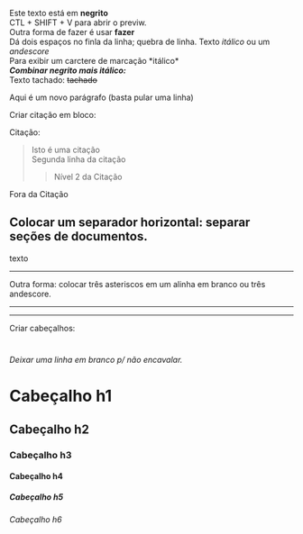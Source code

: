 Este texto está em **negrito**  
CTL + SHIFT + V para abrir o previw.  
Outra forma de fazer é usar __fazer__  
Dá dois espaços no finla da linha; quebra de linha.
Texto *itálico* ou um _andescore_  
Para exibir um carctere de marcação \*itálico\*  
***Combinar negrito mais itálico:***  
Texto tachado: ~~tachado~~  

Aqui é um novo parágrafo (basta pular uma linha)

Criar citação em bloco:  

Citação:

> Isto é uma citação  
> Segunda linha da citação  
>> Nível 2 da Citação   

Fora da Citação

Colocar um separador horizontal: separar seções de documentos.
---
texto

---

Outra forma:  colocar três asteriscos em um alinha em branco ou três andescore.

***  

____

Criar cabeçalhos:  <h1><h6>  Deixar uma linha em branco p/ não encavalar.

# Cabeçalho h1  

## Cabeçalho h2  

### Cabeçalho h3  

#### Cabeçalho h4  

##### Cabeçalho h5  

###### Cabeçalho h6

